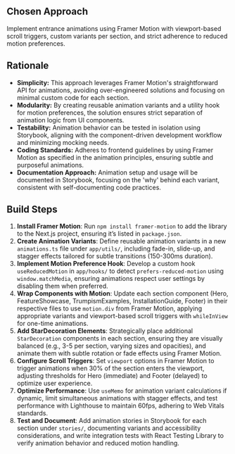 ## Chosen Approach
Implement entrance animations using Framer Motion with viewport-based scroll triggers, custom variants per section, and strict adherence to reduced motion preferences.

## Rationale
- **Simplicity:** This approach leverages Framer Motion's straightforward API for animations, avoiding over-engineered solutions and focusing on minimal custom code for each section.
- **Modularity:** By creating reusable animation variants and a utility hook for motion preferences, the solution ensures strict separation of animation logic from UI components.
- **Testability:** Animation behavior can be tested in isolation using Storybook, aligning with the component-driven development workflow and minimizing mocking needs.
- **Coding Standards:** Adheres to frontend guidelines by using Framer Motion as specified in the animation principles, ensuring subtle and purposeful animations.
- **Documentation Approach:** Animation setup and usage will be documented in Storybook, focusing on the 'why' behind each variant, consistent with self-documenting code practices.

## Build Steps
1. **Install Framer Motion**: Run `npm install framer-motion` to add the library to the Next.js project, ensuring it’s listed in `package.json`.
2. **Create Animation Variants**: Define reusable animation variants in a new `animations.ts` file under `app/utils/`, including fade-in, slide-up, and stagger effects tailored for subtle transitions (150-300ms duration).
3. **Implement Motion Preference Hook**: Develop a custom hook `useReducedMotion` in `app/hooks/` to detect `prefers-reduced-motion` using `window.matchMedia`, ensuring animations respect user settings by disabling them when preferred.
4. **Wrap Components with Motion**: Update each section component (Hero, FeatureShowcase, TrumpismExamples, InstallationGuide, Footer) in their respective files to use `motion.div` from Framer Motion, applying appropriate variants and viewport-based scroll triggers with `whileInView` for one-time animations.
5. **Add StarDecoration Elements**: Strategically place additional `StarDecoration` components in each section, ensuring they are visually balanced (e.g., 3-5 per section, varying sizes and opacities), and animate them with subtle rotation or fade effects using Framer Motion.
6. **Configure Scroll Triggers**: Set `viewport` options in Framer Motion to trigger animations when 30% of the section enters the viewport, adjusting thresholds for Hero (immediate) and Footer (delayed) to optimize user experience.
7. **Optimize Performance**: Use `useMemo` for animation variant calculations if dynamic, limit simultaneous animations with stagger effects, and test performance with Lighthouse to maintain 60fps, adhering to Web Vitals standards.
8. **Test and Document**: Add animation stories in Storybook for each section under `stories/`, documenting variants and accessibility considerations, and write integration tests with React Testing Library to verify animation behavior and reduced motion handling.